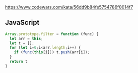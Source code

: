 https://www.codewars.com/kata/56dd9b84fe5754786f0014f7

## JavaScript
```js
Array.prototype.filter = function (func) {
  let arr = this;
  let t = [];
  for (let i=0;i<arr.length;i++) {
    if (func(this[i])) t.push(arr[i]);
  }
  return t
}
```